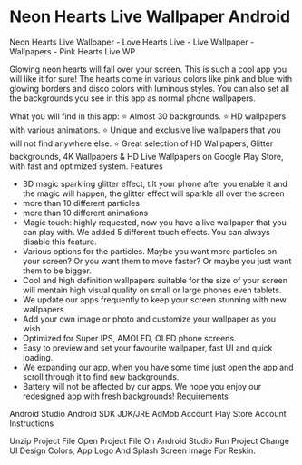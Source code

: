 # Neon Hearts Live Wallpaper Android
Neon Hearts Live Wallpaper - Love Hearts Live - Live Wallpaper - Wallpapers - Pink Hearts Live WP

Glowing neon hearts will fall over your screen. This is such a cool app you will like it for sure! The hearts come in various colors like pink and blue with glowing borders and disco colors with luminous styles.
You can also set all the backgrounds you see in this app as normal phone wallpapers.

What you will find in this app:
⭐️ Almost 30 backgrounds.
⭐️ HD wallpapers with various animations.
⭐️ Unique and exclusive live wallpapers that you will not find anywhere else.
⭐️ Great selection of HD Wallpapers, Glitter backgrounds, 4K Wallpapers & HD Live Wallpapers on Google Play Store, with fast and optimized system.
Features

- 3D magic sparkling glitter effect, tilt your phone after you enable it and the magic will happen, the glitter effect will sparkle all over the screen
- more than 10 different particles
- more than 10 different animations
- Magic touch: highly requested, now you have a live wallpaper that you can play with. We added 5 different touch effects. You can always disable this feature.
- Various options for the particles. Maybe you want more particles on your screen? Or you want them to move faster? Or maybe you just want them to be bigger.
- Cool and high definition wallpapers suitable for the size of your screen will mentain high visual quality on small or large phones even tablets.
- We update our apps frequently to keep your screen stunning with new wallpapers
- Add your own image or photo and customize your wallpaper as you wish
- Optimized for Super IPS, AMOLED, OLED phone screens.
- Easy to preview and set your favourite wallpaper, fast UI and quick loading.
- We expanding our app, when you have some time just open the app and scroll through it to find new backgrounds.
- Battery will not be affected by our apps.
We hope you enjoy our redesigned app with fresh backgrounds!
Requirements

Android Studio
Android
SDK JDK/JRE
AdMob Account
Play Store Account
Instructions

Unzip Project File
Open Project File On Android Studio
Run Project
Change UI Design Colors, App Logo And Splash Screen Image For Reskin.

